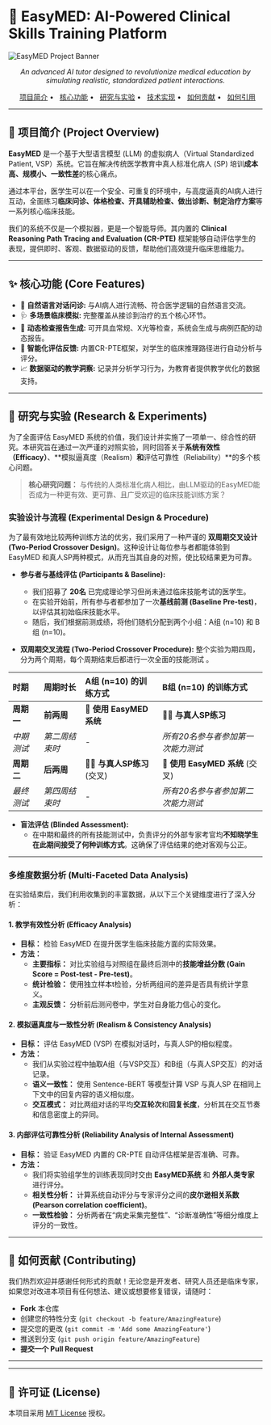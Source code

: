 # 🏥 EasyMED: AI-Powered Clinical Skills Training Platform

![EasyMED Project Banner](https://placehold.co/1200x250/3367d6/ffffff?text=EasyMED%3A+The+Future+of+Clinical+Education)

<p align="center">
  <em>An advanced AI tutor designed to revolutionize medical education by simulating realistic, standardized patient interactions.</em>
</p>

<p align="center">
  <a href="#-项目简介">项目简介</a> •
  <a href="#-核心功能">核心功能</a> •
  <a href="#-研究与实验">研究与实验</a> •
  <a href="#-技术实现">技术实现</a> •
  <a href="#-如何贡献">如何贡献</a> •
  <a href="#-如何引用">如何引用</a>
</p>

---

## 🎯 项目简介 (Project Overview)

**EasyMED** 是一个基于大型语言模型 (LLM) 的虚拟病人（Virtual Standardized Patient, VSP）系统。它旨在解决传统医学教育中真人标准化病人 (SP) 培训**成本高、规模小、一致性差**的核心痛点。

通过本平台，医学生可以在一个安全、可重复的环境中，与高度逼真的AI病人进行互动，全面练习**临床问诊、体格检查、开具辅助检查、做出诊断、制定治疗方案**等一系列核心临床技能。

我们的系统不仅是一个模拟器，更是一个智能导师。其内置的 **Clinical Reasoning Path Tracing and Evaluation (CR-PTE)** 框架能够自动评估学生的表现，提供即时、客观、数据驱动的反馈，帮助他们高效提升临床思维能力。

---

## ✨ 核心功能 (Core Features)

- 💬 **自然语言对话问诊:** 与AI病人进行流畅、符合医学逻辑的自然语言交流。
- 🩺 **多场景临床模拟:** 完整覆盖从接诊到治疗的五个核心环节。
- 🔬 **动态检查报告生成:** 可开具血常规、X光等检查，系统会生成与病例匹配的动态报告。
- 🤖 **智能化评估反馈:** 内置CR-PTE框架，对学生的临床推理路径进行自动分析与评分。
- 📈 **数据驱动的教学洞察:** 记录并分析学习行为，为教育者提供教学优化的数据支持。

---

## 🧪 研究与实验 (Research & Experiments)

为了全面评估 EasyMED 系统的价值，我们设计并实施了一项单一、综合性的研究。本研究旨在通过一次严谨的对照实验，同时回答关于**系统有效性（Efficacy）**、**模拟逼真度（Realism）**和**评估可靠性（Reliability）**的多个核心问题。

> **核心研究问题：** 与传统的人类标准化病人相比，由LLM驱动的EasyMED能否成为一种更有效、更可靠、且广受欢迎的临床技能训练方案？

### **实验设计与流程 (Experimental Design & Procedure)**

为了最有效地比较两种训练方法的优劣，我们采用了一种严谨的 **双周期交叉设计 (Two-Period Crossover Design)**。这种设计让每位参与者都能体验到 EasyMED 和真人SP两种模式，从而充当其自身的对照，使比较结果更为可靠。

* **参与者与基线评估 (Participants & Baseline):**
    * 我们招募了 **20名** 已完成理论学习但尚未通过临床技能考试的医学生。
    * 在实验开始前，所有参与者都参加了一次**基线前测 (Baseline Pre-test)**，以评估其初始临床技能水平。
    * 随后，我们根据前测成绩，将他们随机分配到两个小组：A组 (n=10) 和 B组 (n=10)。

* **双周期交叉流程 (Two-Period Crossover Procedure):**
    整个实验为期四周，分为两个周期，每个周期结束后都进行一次全面的技能测试 。

| 时期 | 周期时长 | A组 (n=10) 的训练方式 | B组 (n=10) 的训练方式 |
| :--- | :--- | :--- | :--- |
| **周期一** | **前两周** | 🤖 **使用 EasyMED 系统** | 🧑‍⚕️ **与真人SP练习** |
| *中期测试* | *第二周结束时* | \- | *所有20名参与者参加第一次能力测试* |
| **周期二** | **后两周** | 🧑‍⚕️ **与真人SP练习** (交叉) | 🤖 **使用 EasyMED 系统** (交叉) |
| *最终测试* | *第四周结束时* | \- | *所有20名参与者参加第二次能力测试* |

* **盲法评估 (Blinded Assessment):**
    * 在中期和最终的所有技能测试中，负责评分的外部专家考官均**不知晓学生在此期间接受了何种训练方式**。这确保了评估结果的绝对客观与公正。

---
### **多维度数据分析 (Multi-Faceted Data Analysis)**

在实验结束后，我们利用收集到的丰富数据，从以下三个关键维度进行了深入分析：

#### **1. 教学有效性分析 (Efficacy Analysis)**

* **目标：** 检验 EasyMED 在提升医学生临床技能方面的实际效果。
* **方法：**
    * **主要指标：** 对比实验组与对照组在最终后测中的**技能增益分数 (Gain Score = Post-test - Pre-test)**。
    * **统计检验：** 使用独立样本t检验，分析两组间的差异是否具有统计学意义。
    * **主观反馈：** 分析前后测问卷中，学生对自身能力信心的变化。

#### **2. 模拟逼真度与一致性分析 (Realism & Consistency Analysis)**

* **目标：** 评估 EasyMED (VSP) 在模拟对话时，与真人SP的相似程度。
* **方法：**
    * 我们从实验过程中抽取A组（与VSP交互）和B组（与真人SP交互）的对话记录。
    * **语义一致性：** 使用 Sentence-BERT 等模型计算 VSP 与真人SP 在相同上下文中的回复内容的语义相似度。
    * **交互模式：** 对比两组对话的平均**交互轮次**和**回复长度**，分析其在交互节奏和信息密度上的异同。

#### **3. 内部评估可靠性分析 (Reliability Analysis of Internal Assessment)**

* **目标：** 验证 EasyMED 内置的 CR-PTE 自动评估框架是否准确、可靠。
* **方法：**
    * 我们将实验组学生的训练表现同时交由 **EasyMED系统** 和 **外部人类专家** 进行评分。
    * **相关性分析：** 计算系统自动评分与专家评分之间的**皮尔逊相关系数 (Pearson correlation coefficient)**。
    * **一致性检验：** 分析两者在“病史采集完整性”、“诊断准确性”等细分维度上评分的一致性。

---  


## 🤝 如何贡献 (Contributing)

我们热烈欢迎并感谢任何形式的贡献！无论您是开发者、研究人员还是临床专家，如果您对改进本项目有任何想法、建议或想要修复错误，请随时：
* **Fork** 本仓库
* 创建您的特性分支 (`git checkout -b feature/AmazingFeature`)
* 提交您的更改 (`git commit -m 'Add some AmazingFeature'`)
* 推送到分支 (`git push origin feature/AmazingFeature`)
* **提交一个 Pull Request**

---

---

## 📜 许可证 (License)

本项目采用 [MIT License](LICENSE.txt) 授权。

